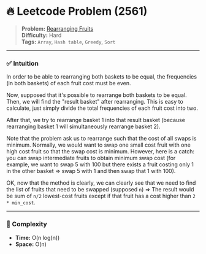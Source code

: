 # 🔥 Leetcode Problem (2561)

> **Problem:** [Rearranging Fruits](https://leetcode.com/problems/rearranging-fruits/description/?envType=daily-question&envId=2025-08-02)<br />
> **Difficulty:** Hard<br/>
> **Tags:** `Array`, `Hash table`, `Greedy`, `Sort`

---

### ✅ Intuition

In order to be able to rearranging both baskets to be equal, the frequencies (in both baskets) of each fruit cost must be even.

Now, supposed that it's possible to rearrange both baskets to be equal. Then, we will find the "result basket" after rearranging. This is easy to calculate, just simply divide the total frequencies of each fruit cost into two.

After that, we try to rearrange basket 1 into that result basket (because rearranging basket 1 will simultaneously rearrange basket 2). 

Note that the problem ask us to rearrange such that the cost of all swaps is minimum. Normally, we would want to swap one small cost fruit with one high cost fruit so that the swap cost is minimum. However, here is a catch: you can swap intermediate fruits to obtain minimum swap cost (for example, we want to swap 5 with 100 but there exists a fruit costing only 1 in the other basket => swap 5 with 1 and then swap that 1 with 100).

OK, now that the method is clearly, we can clearly see that we need to find the list of fruits that need to be swapped (supposed `n`) => The result would be sum of `n/2` lowest-cost fruits except if that fruit has a cost higher than `2 * min_cost`.

---

### 🧪 Complexity

- **Time:** O(n log(n))
- **Space:** O(n)